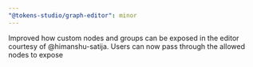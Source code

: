 ```yaml
---
"@tokens-studio/graph-editor": minor
---
```


Improved how custom nodes and groups can be exposed in the editor courtesy of @himanshu-satija. Users can now pass through the allowed nodes to expose
